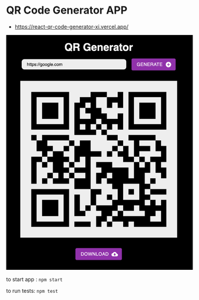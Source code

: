 # QR Code Generator APP

* https://react-qr-code-generator-xi.vercel.app/

![QR Code Screenshot](qr-code-generator-screenshot.png)

to start app : `npm start`

to run tests: `npm test`
